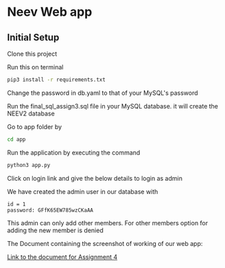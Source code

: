 # Neev Web app
## Initial Setup

Clone this project

Run this on terminal
```bash
pip3 install -r requirements.txt
```
Change the password in db.yaml to that of your MySQL's password

Run the final_sql_assign3.sql file in your MySQL database. it will create the NEEV2 database 

Go to app folder by
```bash
cd app
```

Run the application by executing the command 
``` bash
python3 app.py
```

Click on login link and give the below details to login as admin

We have created the admin user in our database with 

```text
id = 1
password: GFfK65EW785wzCKaAA
```

This admin can only add other members. For other members option for adding the new member is denied

The Document containing the screenshot of working of our web app:

[Link to the document for Assignment 4](https://docs.google.com/document/d/1l6m3fVgxxkTk2Qf_oC-RDr4BHbeSGdckyEPtTFk-gH4/edit#)


